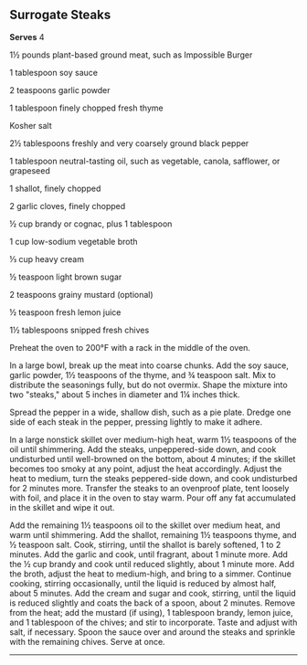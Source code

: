 ﻿## Surrogate Steaks

**Serves** 4

1½ pounds plant-based ground meat, such as Impossible Burger

1 tablespoon soy sauce

2 teaspoons garlic powder

1 tablespoon finely chopped fresh thyme

Kosher salt

2½ tablespoons freshly and very coarsely ground black pepper

1 tablespoon neutral-tasting oil, such as vegetable, canola, safflower, or grapeseed

1 shallot, finely chopped

2 garlic cloves, finely chopped

½ cup brandy or cognac, plus 1 tablespoon

1 cup low-sodium vegetable broth

⅓ cup heavy cream

½ teaspoon light brown sugar

2 teaspoons grainy mustard (optional)

½ teaspoon fresh lemon juice

1½ tablespoons snipped fresh chives

Preheat the oven to 200°F with a rack in the middle of the oven.

In a large bowl, break up the meat into coarse chunks. Add the soy sauce, garlic powder, 1½ teaspoons of the thyme, and ¾ teaspoon salt. Mix to distribute the seasonings fully, but do not overmix. Shape the mixture into two "steaks," about 5 inches in diameter and 1¼ inches thick.

Spread the pepper in a wide, shallow dish, such as a pie plate. Dredge one side of each steak in the pepper, pressing lightly to make it adhere.

In a large nonstick skillet over medium-high heat, warm 1½ teaspoons of the oil until shimmering. Add the steaks, unpeppered-side down, and cook undisturbed until well-browned on the bottom, about 4 minutes; if the skillet becomes too smoky at any point, adjust the heat accordingly. Adjust the heat to medium, turn the steaks peppered-side down, and cook undisturbed for 2 minutes more. Transfer the steaks to an ovenproof plate, tent loosely with foil, and place it in the oven to stay warm. Pour off any fat accumulated in the skillet and wipe it out.

Add the remaining 1½ teaspoons oil to the skillet over medium heat, and warm until shimmering. Add the shallot, remaining 1½ teaspoons thyme, and ½ teaspoon salt. Cook, stirring, until the shallot is barely softened, 1 to 2 minutes. Add the garlic and cook, until fragrant, about 1 minute more. Add the ½ cup brandy and cook until reduced slightly, about 1 minute more. Add the broth, adjust the heat to medium-high, and bring to a simmer. Continue cooking, stirring occasionally, until the liquid is reduced by almost half, about 5 minutes. Add the cream and sugar and cook, stirring, until the liquid is reduced slightly and coats the back of a spoon, about 2 minutes. Remove from the heat; add the mustard (if using), 1 tablespoon brandy, lemon juice, and 1 tablespoon of the chives; and stir to incorporate. Taste and adjust with salt, if necessary. Spoon the sauce over and around the steaks and sprinkle with the remaining chives. Serve at once.

---


